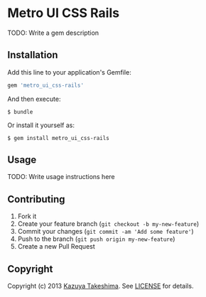 # Metro UI CSS Rails

TODO: Write a gem description

## Installation

Add this line to your application's Gemfile:

```ruby
gem 'metro_ui_css-rails'
```

And then execute:

    $ bundle

Or install it yourself as:

    $ gem install metro_ui_css-rails

## Usage

TODO: Write usage instructions here

## Contributing

1. Fork it
2. Create your feature branch (`git checkout -b my-new-feature`)
3. Commit your changes (`git commit -am 'Add some feature'`)
4. Push to the branch (`git push origin my-new-feature`)
5. Create a new Pull Request

## Copyright

Copyright (c) 2013 [Kazuya Takeshima](mailto:mail@mitukiii.jp). See [LICENSE][license] for details.

[license]: LICENSE.md
